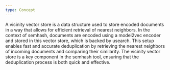 ```yaml
---
type: Concept
---
```


A vicinity vector store is a data structure used to store encoded documents in a way that allows for efficient retrieval of nearest neighbors. In the context of semhash, documents are encoded using a model2vec encoder and stored in this vector store, which is backed by usearch. This setup enables fast and accurate deduplication by retrieving the nearest neighbors of incoming documents and comparing their similarity. The vicinity vector store is a key component in the semhash tool, ensuring that the deduplication process is both quick and effective.